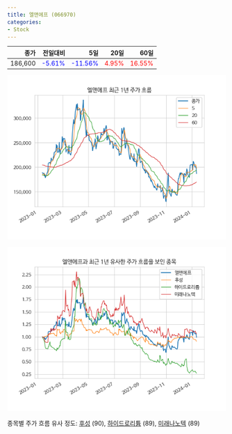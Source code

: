```yaml
---
title: 엘앤에프 (066970)
categories:
- Stock
---
```


|종가|전일대비|5일|20일|60일|
|---:|-------:|--:|---:|---:|
|186,600|<span style="color: blue">-5.61%</span>|<span style="color: blue">-11.56%</span>|<span style="color: red">4.95%</span>|<span style="color: red">16.55%</span>|


<!-- more -->

![066970](/assets/images/stock/066970.png)

![066970](/assets/images/stock/066970_sim.png)

종목별 주가 흐름 유사 정도:
[후성](/stock/093370/) (90),
[하이드로리튬](/stock/101670/) (89),
[미래나노텍](/stock/095500/) (89)
